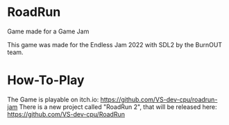 # RoadRun
Game made for a Game Jam

This game was made for the Endless Jam 2022 with SDL2 by the BurnOUT team.

# How-To-Play

The Game is playable on itch.io: https://github.com/VS-dev-cpu/roadrun-jam
There is a new project called "RoadRun 2", that will be released here: https://github.com/VS-dev-cpu/RoadRun
